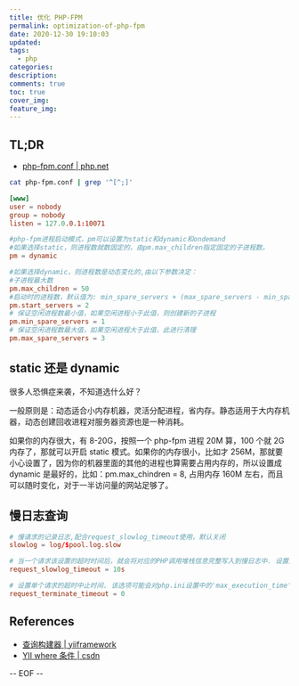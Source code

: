 ```yaml
---
title: 优化 PHP-FPM
permalink: optimization-of-php-fpm
date: 2020-12-30 19:10:03
updated:
tags:
  - php
categories:
description:
comments: true
toc: true
cover_img:
feature_img:
---
```


## TL;DR

- [php-fpm.conf | php.net](https://www.php.net/manual/zh/install.fpm.configuration.php)

```bash
cat php-fpm.conf | grep '^[^;]'
```

```conf
[www]
user = nobody
group = nobody
listen = 127.0.0.1:10071

#php-fpm进程启动模式，pm可以设置为static和dynamic和ondemand
#如果选择static，则进程数就数固定的，由pm.max_children指定固定的子进程数。
pm = dynamic

#如果选择dynamic，则进程数是动态变化的,由以下参数决定：
#子进程最大数
pm.max_children = 50
#启动时的进程数，默认值为: min_spare_servers + (max_spare_servers - min_spare_servers) / 2
pm.start_servers = 2
# 保证空闲进程数最小值，如果空闲进程小于此值，则创建新的子进程
pm.min_spare_servers = 1
# 保证空闲进程数最大值，如果空闲进程大于此值，此进行清理
pm.max_spare_servers = 3
```

## static 还是 dynamic

很多人恐惧症来袭，不知道选什么好？

一般原则是：动态适合小内存机器，灵活分配进程，省内存。静态适用于大内存机器，动态创建回收进程对服务器资源也是一种消耗。

如果你的内存很大，有 8-20G，按照一个 php-fpm 进程 20M 算，100 个就 2G 内存了，那就可以开启 static 模式。如果你的内存很小，比如才 256M，那就要小心设置了，因为你的机器里面的其他的进程也算需要占用内存的，所以设置成 dynamic 是最好的，比如：pm.max_chindren = 8, 占用内存 160M 左右，而且可以随时变化，对于一半访问量的网站足够了。

## 慢日志查询

```conf
# 慢请求的记录日志,配合request_slowlog_timeout使用，默认关闭
slowlog = log/$pool.log.slow

# 当一个请求该设置的超时时间后，就会将对应的PHP调用堆栈信息完整写入到慢日志中. 设置为 '0' 表示 'Off'
request_slowlog_timeout = 10s

# 设置单个请求的超时中止时间. 该选项可能会对php.ini设置中的'max_execution_time'因为某些特殊原因没有中止运行的脚本有用. 设置为 '0' 表示 'Off'.当经常出现502错误时可以尝试更改此选项。
request_terminate_timeout = 0
```

## References

- [查询构建器 | yiiframework](https://www.yiiframework.com/doc/guide/2.0/zh-cn/db-query-builder)
- [YII where 条件 | csdn](https://blog.csdn.net/u013697959/article/details/79687746)

-- EOF --
